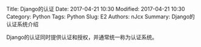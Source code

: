 Title: Django的认证
Date: 2017-04-21 10:30
Modified: 2017-04-21 10:30
Category: Python
Tags: Python
Slug: E2
Authors: nJcx
Summary: Django的认证系统介绍

Django的认证同时提供认证和授权，并通常统一称为认证系统。

